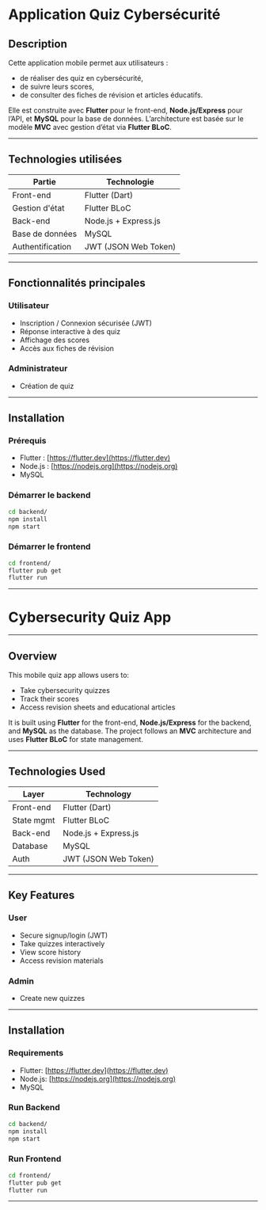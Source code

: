 #  Application Quiz Cybersécurité

##  Description

Cette application mobile permet aux utilisateurs :
- de réaliser des quiz en cybersécurité,
- de suivre leurs scores,
- de consulter des fiches de révision et articles éducatifs.

Elle est construite avec **Flutter** pour le front-end, **Node.js/Express** pour l’API, et **MySQL** pour la base de données. L’architecture est basée sur le modèle **MVC** avec gestion d’état via **Flutter BLoC**.

---

##  Technologies utilisées

| Partie        | Technologie            |
|---------------|------------------------|
| Front-end     | Flutter (Dart)         |
| Gestion d'état| Flutter BLoC           |
| Back-end      | Node.js + Express.js   |
| Base de données| MySQL                 |
| Authentification | JWT (JSON Web Token) |

---

##  Fonctionnalités principales

###  Utilisateur
- Inscription / Connexion sécurisée (JWT)
- Réponse interactive à des quiz
- Affichage des scores
- Accès aux fiches de révision

###  Administrateur
- Création de quiz

---

##  Installation

### Prérequis

- Flutter : [https://flutter.dev](https://flutter.dev)
- Node.js : [https://nodejs.org](https://nodejs.org)
- MySQL

### Démarrer le backend

```bash
cd backend/
npm install
npm start
````

### Démarrer le frontend

```bash
cd frontend/
flutter pub get
flutter run
```

---

#  Cybersecurity Quiz App

---

##  Overview

This mobile quiz app allows users to:
- Take cybersecurity quizzes
- Track their scores
- Access revision sheets and educational articles

It is built using **Flutter** for the front-end, **Node.js/Express** for the backend, and **MySQL** as the database. The project follows an **MVC** architecture and uses **Flutter BLoC** for state management.

---

##  Technologies Used

| Layer         | Technology             |
|---------------|------------------------|
| Front-end     | Flutter (Dart)         |
| State mgmt    | Flutter BLoC           |
| Back-end      | Node.js + Express.js   |
| Database      | MySQL                  |
| Auth          | JWT (JSON Web Token)   |

---

##  Key Features

###  User
- Secure signup/login (JWT)
- Take quizzes interactively
- View score history
- Access revision materials

###  Admin
- Create new quizzes

---

##  Installation

### Requirements

- Flutter: [https://flutter.dev](https://flutter.dev)
- Node.js: [https://nodejs.org](https://nodejs.org)
- MySQL

### Run Backend

```bash
cd backend/
npm install
npm start
````

### Run Frontend

```bash
cd frontend/
flutter pub get
flutter run
```

---



